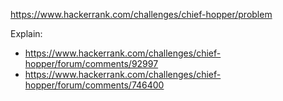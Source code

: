 https://www.hackerrank.com/challenges/chief-hopper/problem

Explain:
- https://www.hackerrank.com/challenges/chief-hopper/forum/comments/92997
- https://www.hackerrank.com/challenges/chief-hopper/forum/comments/746400
